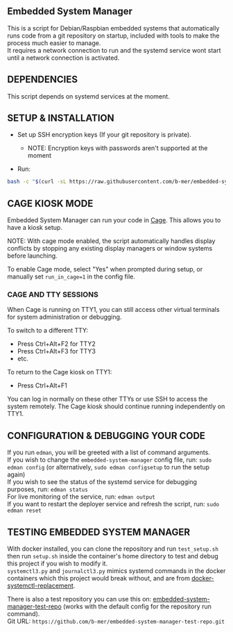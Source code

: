Embedded System Manager
-----------------------

This is a script for Debian/Raspbian embedded systems that automatically runs code from a git repository on startup, included with tools to make the process much easier to manage.  
It requires a network connection to run and the systemd service wont start until a network connection is activated.

DEPENDENCIES
------------

This script depends on systemd services at the moment.

SETUP & INSTALLATION
--------------------

- Set up SSH encryption keys (If your git repository is private).  
  - NOTE: Encryption keys with passwords aren't supported at the moment

- Run:
```bash
bash -c "$(curl -sL https://raw.githubusercontent.com/b-mer/embedded-system-manager/main/install.sh)"
```

CAGE KIOSK MODE
---------------

Embedded System Manager can run your code in [Cage](https://github.com/cage-kiosk/cage). This allows you to have a kiosk setup.

NOTE: With cage mode enabled, the script automatically handles display conflicts by stopping any existing display managers or window systems before launching.

To enable Cage mode, select "Yes" when prompted during setup, or manually set `run_in_cage=1` in the config file.

### CAGE AND TTY SESSIONS

When Cage is running on TTY1, you can still access other virtual terminals for system administration or debugging.

To switch to a different TTY:
- Press Ctrl+Alt+F2 for TTY2
- Press Ctrl+Alt+F3 for TTY3
- etc.

To return to the Cage kiosk on TTY1:
- Press Ctrl+Alt+F1

You can log in normally on these other TTYs or use SSH to access the system remotely. The Cage kiosk should continue running independently on TTY1.

CONFIGURATION & DEBUGGING YOUR CODE
-----------------------------------

If you run `edman`, you will be greeted with a list of command arguments.  
If you wish to change the `embedded-system-manager` config file, run: `sudo edman config` (or alternatively, `sudo edman configsetup` to run the setup again)  
If you wish to see the status of the systemd service for debugging purposes, run: `edman status`  
For live monitoring of the service, run: `edman output`  
If you want to restart the deployer service and refresh the script, run: `sudo edman reset`

TESTING EMBEDDED SYSTEM MANAGER
-------------------------------

With docker installed, you can clone the repository and run `test_setup.sh` then run `setup.sh` inside the container's home directory to test and debug this project if you wish to modify it.  
`systemctl3.py` and `journalctl3.py` mimics systemd commands in the docker containers which this project would break without, and are from [docker-systemctl-replacement](https://github.com/gdraheim/docker-systemctl-replacement).

There is also a test repository you can use this on: [embedded-system-manager-test-repo](https://github.com/b-mer/embedded-system-manager-test-repo) (works with the default config for the repository run command).  
Git URL: `https://github.com/b-mer/embedded-system-manager-test-repo.git`
